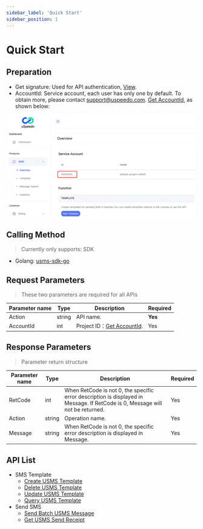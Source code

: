 ```yaml
---
sidebar_label: 'Quick Start'
sidebar_position: 1
---
```


# Quick Start

## Preparation

- Get signature: Used for API authentication, [View](../sdk/signature-2). 
- AccountId: Service account, each user has only one by default. To obtain more, please contact support@uspeedo.com. [Get AccountId](https://console.uspeedo.com/sms/overview), as shown below:

![AccountId](/img/sdk/accountId.png)

## Calling Method

> Currently only supports: SDK

- Golang: [usms-sdk-go](https://github.com/uSpeedo/usms-sdk-go)

## Request Parameters

> These two parameters are required for all APIs

|Parameter name| Type |Description|Required|
|---|---|---|---|
| Action | string | API name.   | **Yes**  |
| AccountId | int | Project ID：[Get AccountId](https://console.uspeedo.com/sms/overview).    | Yes |

## Response Parameters

> Parameter return structure

|Parameter name|Type|Description|Required|
|---|---|---|---|
|RetCode|int|When RetCode is not 0, the specific error description is displayed in Message. If RetCode is 0, Message will not be returned.|Yes|
|Action|string|Operation name.|Yes|
|Message|string|When RetCode is not 0, the specific error description is displayed in Message.|Yes|

## API List

- SMS Template
  - [Create USMS Template](/docs/sms/api/list/CreateUSMSTemplate)
  - [Delete USMS Template](/docs/sms/api/list/DeleteUSMSTemplate)
  - [Update USMS Template](/docs/sms/api/list/UpdateUSMSTemplate)
  - [Query USMS Template](/docs/sms/api/list/QueryUSMSTemplate)
- Send SMS
  - [Send Batch USMS Message](/docs/sms/api/list/SendBatchUSMSMessage)
  - [Get USMS Send Receipt](/docs/sms/api/list/GetUSMSSendReceipt)
